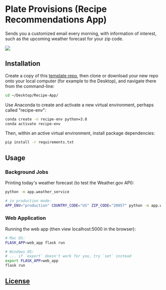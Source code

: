 # Plate Provisions (Recipe Recommendations App)

Sends you a customized email every morning, with information of interest, such as the upcoming weather forecast for your zip code.

![](https://user-images.githubusercontent.com/1328807/77860069-173ef580-71db-11ea-83c6-5897bb9f4f51.png)

## Installation

Create a copy of this [template repo](https://github.com/an750/Recipe-App), then clone or download your new repo onto your local computer (for example to the Desktop), and navigate there from the command-line:

```sh
cd ~/Desktop/Recipe-App/
```

Use Anaconda to create and activate a new virtual environment, perhaps called "recipe-env":

```sh
conda create -n recipe-env python=3.8
conda activate recipe-env
```

Then, within an active virtual environment, install package dependencies:

```sh
pip install -r requirements.txt
```

## Usage

### Background Jobs

Printing today's weather forecast (to test the Weather.gov API):

```sh
python -m app.weather_service

# in production mode:
APP_ENV="production" COUNTRY_CODE="US" ZIP_CODE="20057" python -m app.weather_service
```


### Web Application

Running the web app (then view localhost:5000 in the browser):

```sh
# Mac OS:
FLASK_APP=web_app flask run

# Windows OS:
# ... if `export` doesn't work for you, try `set` instead
export FLASK_APP=web_app
flask run
```




## [License](/LICENSE.md)
